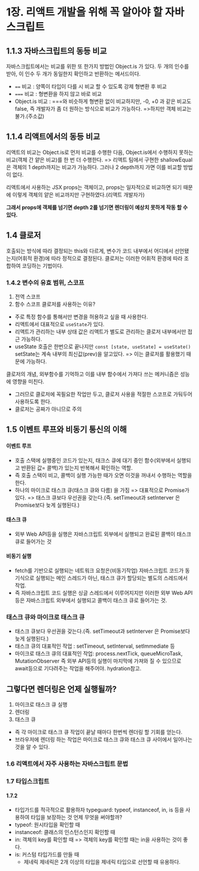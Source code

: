 # 1장. 리액트 개발을 위해 꼭 알아야 할 자바스크립트

## 1.1.3 자바스크립트의 동등 비교
자바스크립트에서는 비교를 위한 또 한가지 방법인 Object.is 가 있다.
두 개의 인수를 받아, 이 인수 두 개가 동일한지 확인하고 반환하는 메서드이다.
- `==` 비교 : 양쪽이 타입이 다를 시 비교 할 수 있도록 강제 형변환 후 비교
- `===` 비교 : 형변환을 하지 않고 바로 비교
- Object.is 비교 : ===와 비슷하게 형변환 없이 비교하지만, -0, +0 과 같은 비교도 false, 즉 개발자가 좀 더 원하는 방식으로 비교가 가능하다.
  =>하지만 객체 비교는 불가.(주소값)

## 1.1.4 리액트에서의 동등 비교
리액트의 비교는 Object.is로 먼저 비교를 수행한 다음, Object.is에서 수행하지 못하는 비교(객체 간 얕은 비교)를 한 번 더 수행한다.
 => 리액트 팀에서 구현한 shallowEqual은 객체의 1 depth까지는 비교가 가능하다. 그러나 2 depth까지 가면 이를 비교할 방법이 없다.
 
 리액트에서 사용하는 JSX props는 객체이고, props는 일자적으로 비교하면 되기 때문에 이렇게 객체의 얕은 비교까지만 구현하였다.(리액트 개발자가)
 
 **그래서 props에 객체를 넘기면 depth 2를 넘기면 렌더링이 예상치 못하게 작동 할 수 있다.**
  


## 1.4 클로저
호출되는 방식에 따라 결정되는 this와 다르게, 변수가 코드 내부에서 어디에서 선언됐는지(어휘적 환경)에 따라 정적으로 결정된다.
클로저는 이러한 어휘적 환경에 따라 조합하여 코딩하는 기법이다.
### 1.4.2 변수의 유효 범위, 스코프
1. 전역 스코프
2. 함수 스코프
클로저를 사용하는 이유?
- 주로 특정 함수를 통해서만 변경을 허용하고 싶을 때 사용한다.
- 리액트에서 대표적으로 `useState`가 있다.
- 리액트가 관리하는 내부 상태 값은 리액트가 별도로 관리하는 클로저 내부에서만 접근 가능하다.
- useState 호출은 한번으로 끝나지만 `const [state, useState] = useState()` setState는 계속 내부의 최신값(prev)을 알고있다. => 이는 클로저를 활용했기 때문에 가능하다.

클로저의 개념, 외부함수를 기억하고 이를 내부 함수에서 가져다 쓰는 메커니즘은 성능에 영향을 미친다.
- 그러므로 클로저에 꼭필요한 작업만 두고, 클로저 사용을 적절한 스코프로 가둬두어 사용하도록 한다.
- 클로저는 공짜가 아니므로 주의
  
## 1.5 이벤트 루프와 비동기 통신의 이해
#### 이벤트 루프
- 호출 스택에 실행중인 코드가 있는지, 태크스 큐에 대기 중인 함수(외부에서 실행되고 반환된 값= 콜백)가 있는지 반복해서 확인하는 역할.
- 즉 호출 스택이 비고, 콜백이 실행 가능한 때가 오면 이것을 꺼내서 수행하는 역할을 한다.
- 하나의 마이크로 태스크 큐(태스크 큐와 다름) 을 가짐 => 대표적으로 Promise가 있다.
 => 태스크 큐보다 우선권을 갖는다.(즉. setTimeout과 setInterver 은 Promise보다 늦게 실행된다.)

#### 태스크 큐
- 외부 Web API등을 실행은 자바스크립트 외부에서 실행되고 완료된 콜백이 태스크 큐로 들어가는 것

#### 비동기 실행
- fetch를 기반으로 실행되는 네트워크 요청은(비동기작업) 자바스크립트 코드가 동기식으로 실행되는 메인 스레드가 아닌, 태스크 큐가 할당되는 별도의 스레드에서 작업.
- 즉 자바스크립트 코드 실행은 싱글 스레드에서 이루어지지만 이러한 외부 Web API등은 자바스크립트 외부에서 실행되고 콜백이 태스크 큐로 들어가는 것.

### 태스크 큐와 마이크로 태스크 큐
- 태스크 큐보다 우선권을 갖는다.(즉. setTimeout과 setInterver 은 Promise보다 늦게 실행된다.)
- 태스크 큐의 대표적인 작업 : setTimeout, setInterval, setImmediate 등
- 마이크로 태스크 큐의 대표적인 작업: process.nextTick, queueMicroTask, MutationObserver
즉 외부 API등의 실행이 마지막에 가져와 질 수 있으므로 await등으로 기다려주는 작업을 해주어야. hydration참고.

## 그렇다면 렌더링은 언제 실행될까?
1. 마이크로 태스크 큐 실행
2. 렌더링
3. 태스크 큐
- 즉 각 마이크로 태스크 큐 작업이 끝날 때마다 한번씩 렌더링 할 기회를 얻는다.
- 브라우저에 렌더링 하는 작업은 마이크로 태스크 큐와 태스크 큐 사이에서 일어나는 것을 알 수 있다.


### 1.6 리액트에서 자주 사용하는 자바스크립트 문법
### 1.7 타입스크립트
#### 1.7.2
- 타입가드를 적극적으로 활용하자
  typeguard: typeof, instanceof, in, is 등을 사용하여 타입을 보장하는 것
언제 무엇을 써야할까?
- typeof: 원시타입을 확인할 때
- instanceof: 클래스의 인스턴스인지 확인할 때
- in: 객체의 key를 확인할 때 => 객체의 key를 확인할 때는 in을 사용하는 것이 좋다.
- is: 커스텀 타입가드를 만들 때
  - 제네릭
    제네릭은 2개 이상의 타입을 제네릭 타입으로 선언할 때 유용하다.
